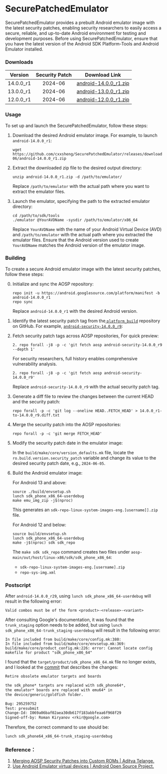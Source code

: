 # SecurePatchedEmulator
SecurePatchedEmulator provides a prebuilt Android emulator image with the latest security patches, enabling security researchers to easily access a secure, reliable, and up-to-date Android environment for testing and development purposes. Before using SecurePatchedEmulator, ensure that you have the latest version of the Android SDK Platform-Tools and Android Emulator installed.



### Downloads

|  Version  | Security Patch |                        Download Link                         |
| :-------: | :------------: | :----------------------------------------------------------: |
| 14.0.0_r1 |    2024-06     | [android-14.0.0_r1.zip](https://github.com/cxxsheng/SecurePatchedEmulator/releases/download/2024-06/android-14.0.0_r1.zip) |
| 13.0.0_r1 |    2024-06     | [android-13.0.0_r1.zip](https://github.com/cxxsheng/SecurePatchedEmulator/releases/download/2024-06/android-13.0.0_r1.zip) |
| 12.0.0_r1 |    2024-06     | [android-12.0.0_r1.zip](https://github.com/cxxsheng/SecurePatchedEmulator/releases/download/2024-06/android-12.0.0_r1.zip) |

### Usage
To set up and launch the SecurePatchedEmulator, follow these steps:
1. Download the desired Android emulator image. For example, to launch `android-14.0.0_r1`:

   ```shell
   wget https://github.com/cxxsheng/SecurePatchedEmulator/releases/download/2024-06/android-14.0.0_r1.zip
   ```

2. Extract the downloaded zip file to the desired output directory:

   ```shell
   unzip android-14.0.0_r1.zip -d /path/to/emulator/
   ```

   Replace `/path/to/emulator` with the actual path where you want to extract the emulator files.

3. Launch the emulator, specifying the path to the extracted emulator directory:

   ```shell
   cd /path/to/sdk/tools
   ./emulator @YourAVDName -sysdir /path/to/emulator/x86_64
   ```
   
   Replace `YourAVDName` with the name of your Android Virtual Device (AVD) and `/path/to/emulator` with the actual path where you extracted the emulator files. Ensure that the Android version used to create `YourAVDName` matches the Android version of the emulator image.

### Building
To create a secure Android emulator image with the latest security patches, follow these steps:

0. Initialize and sync the AOSP repository:
   ```shell
   repo init -u https://android.googlesource.com/platform/manifest -b android-14.0.0_r1
   repo sync
   ```
   Replace `android-14.0.0_r1` with the desired Android version.

1. Identify the latest security patch tag from the[ `platform_build`](https://github.com/aosp-mirror/platform_build/tags ) repository on GitHub. For example, [`android-security-14.0.0_r9`](https://github.com/aosp-mirror/platform_build/releases/tag/android-security-14.0.0_r9):

2. Fetch security patch tags across AOSP repositories, For quick preview:

   ```shell
   2. repo forall -j8 -p -c 'git fetch aosp android-security-14.0.0_r9 --depth 1'
   ```
   
   For security researchers, full history enables comprehensive vulnerability analysis.
   
   ```shell
   2. repo forall -j8 -p -c 'git fetch aosp android-security-14.0.0_r9'
   ```
   Replace `android-security-14.0.0_r9` with the actual security patch tag.

4. Generate a diff file to review the changes between the current HEAD and the security patch:

   ```shell
   repo forall -p -c 'git log --oneline HEAD..FETCH_HEAD' > 14.0.0_r1-to-14.0.0_r9.diff.txt
   ```

5. Merge the security patch into the AOSP repositories:

   ```shell
   repo forall -p -c 'git merge FETCH_HEAD'
   ```

6. Modify the security patch date in the emulator image:

   In the `build/make/core/version_defaults.mk` file, locate the `ro.build.version.security_patch` variable and change its value to the desired security patch date, e.g., `2024-06-05`.

7. Build the Android emulator image: 

   For Android 13 and above:

   ```shell
   source ./build/envsetup.sh
   lunch sdk_phone_x86_64-userdebug
   make emu_img_zip -j$(nproc)
   ```

   This generates an `sdk-repo-linux-system-images-eng.[username]].zip` file.

   For Android 12 and below:

   ```shell
   source build/envsetup.sh
   lunch sdk_phone_x86_64-userdebug
   make -j$(nproc) sdk sdk_repo
   ```

   The `make sdk sdk_repo` command creates two files under `aosp-main/out/host/linux-x86/sdk/sdk_phone_x86_64`:

   - `sdk-repo-linux-system-images-eng.[username].zip`
   - `repo-sys-img.xml`

### Postscript

After `android-14.0.0_r29`, using `lunch sdk_phone_x86_64-userdebug` will result in the following error:

```shell
Valid combos must be of the form <product>-<release>-<variant>
```

After consulting Google's documentation, it was found that the `trunk_staging` option needs to be added, but using `lunch sdk_phone_x86_64-trunk_staging-userdebug` will result in the following error:

```shell
In file included from build/make/core/config.mk:380:
In file included from build/make/core/envsetup.mk:369:
build/make/core/product_config.mk:226: error: Cannot locate config makefile for product "sdk_phone_x86_64"
```

I found that the `target/product/sdk_phone_x86_64.mk` file no longer exists, and I looked at the [commit](https://cs.android.com/android/_/android/platform/build/+/4bf479f6057ad532c792e26d3d958a8b50fc1f02) that describes the changes:

```diff
Retire obsolete emulator targets and boards

the sdk_phone* targets are replaced with sdk_phone64*,
the emulator* boards are replaced with emu64* in
the device/generic/goldfish folder.

Bug: 295259752
Test: presubmit
Change-Id: I069a06baf02aea30db617f183abbfeaa6f968f29
Signed-off-by: Roman Kiryanov <rkir@google.com>
```

Therefore, the correct command to use should be:

```shell
lunch sdk_phone64_x86_64-trunk_staging-userdebug
```


###  Reference：

1. [Merging AOSP Security Patches into Custom ROMs | Aditya Telange.](https://adityatelange.in/blog/aosp/merge-security-patches-aosp/)
2. [Use Android Emulator virtual devices | Android Open Source Project.](https://source.android.com/docs/setup/create/avd#build_avd_images)
